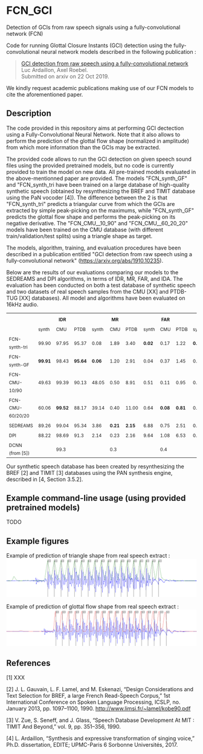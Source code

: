 # FCN_GCI
Detection of GCIs from raw speech signals using a fully-convolutional network (FCN)

Code for running Glottal Closure Instants (GCI) detection using the fully-convolutional neural network models described in the following publication :
> [GCI detection from raw speech using a fully-convolutional network](https://arxiv.org/abs/1910.10235)<br>
> Luc Ardaillon, Axel Roebel.<br>
> Submitted on arxiv on 22 Oct 2019.

We kindly request academic publications making use of our FCN models to cite the aforementioned paper.

## Description
The code provided in this repository aims at performing GCI dectection using a Fully-Convolutional Neural Network. Note that it also allows to perform the prediction of the glottal flow shape (normalized in amplitude) from which more information than the GCIs may be extracted.

The provided code allows to run the GCI detection on given speech sound files using the provided pretrained models, but no code is currently provided to train the model on new data.
All pre-trained models evaluated in the above-mentionned paper are provided.
The models "FCN_synth_GF" and "FCN_synth_tri have been trained on a large database of high-quality synthetic speech (obtained by resynthesizing the BREF and TIMIT database using the PaN vocoder [4]). The difference between the 2 is that "FCN_synth_tri" predicts a triangular curve from which the GCIs are extracted by simple peak-picking on the maximums, while "FCN_synth_GF" predicts the glottal flow shape and performs the peak-picking on its negative derivative. The "FCN_CMU__10_90" and "FCN_CMU__60_20_20" models have been trained on the CMU database (with different train/validation/test splits) using a triangle shape as target.

The models, algorithm, training, and evaluation procedures have been described in a publication entitled "GCI detection from raw speech using a fully-convolutional network" (https://arxiv.org/abs/1910.10235).

Below are the results of our evaluations comparing our models to the SEDREAMS and DPI algorithms, in terms of IDR, MR, FAR, and IDA. The evaluation has been conducted on both a test database of synthetic speech and two datasets of real speech samples from the CMU [XX] and PTDB-TUG [XX] databases). All model and algorithms have been evaluated on 16kHz audio.

<div class="tg-wrap">
 <table>
  <tr>
    <th rowspan="2"></th>
    <th colspan="3"><sub>IDR</sub></th>
    <th colspan="3"><sub>MR</sub></th>
    <th colspan="3"><sub>FAR</sub></th>
    <th colspan="3"><sub>IDA</sub></th>
  </tr>
  <tr>
    <td><sub>synth</sub></td>
    <td><sub>CMU</sub></td>
    <td><sub>PTDB</sub></td>
    <td><sub>synth</sub></td>
    <td><sub>CMU</sub></td>
    <td><sub>PTDB</sub></td>
    <td><sub>synth</sub></td>
    <td><sub>CMU</sub></td>
    <td><sub>PTDB</sub></td>
    <td><sub>synth</sub></td>
    <td><sub>CMU</sub></td>
    <td><sub>PTDB</sub></td>
  </tr>
  <tr>
    <td><sub>FCN-synth-tri</sub></td>
    <td><sub>99.90</sub></td>
    <td><sub>97.95</sub></td>
    <td><sub>95.37</sub></td>
    <td><sub>0.08</sub></td>
    <td><sub>1.89</sub></td>
    <td><sub>3.40</sub></td>
    <td><span style="font-weight:bold"><sub>0.02</sub></span></td>
    <td><sub>0.17</sub></td>
    <td><sub>1.22</sub></td>
    <td><span style="font-weight:bold"><sub>0.08</sub></span></td>
    <td><sub>0.26</sub></td>
    <td><sub>0.32</sub></td>
  </tr>
  <tr>
    <td><sub>FCN-synth-GF</td>
    <td><span style="font-weight:bold"><sub>99.91</sub></span></td>
    <td><sub>98.43</sub></td>
    <td><span style="font-weight:bold"><sub>95.64</sub></span></td>
    <td><span style="font-weight:bold"><sub>0.06</sub></span></td>
    <td><sub>1.20</sub></td>
    <td><sub>2.91</sub></td>
    <td><sub>0.04</sub></td>
    <td><sub>0.37</sub></td>
    <td><sub>1.45</sub></td>
    <td><sub>0.11</sub></td>
    <td><sub>0.34</sub></td>
    <td><sub>0.38</sub></td>
  </tr>
  <tr>
    <td><sub>FCN-CMU-10/90</sub></td>
    <td><sub>49.63</sub></td>
    <td><sub>99.39</sub></td>
    <td><sub>90.13</sub></td>
    <td><sub>48.05</sub></td>
    <td><sub>0.50</sub></td>
    <td><sub>8.91</sub></td>
    <td><sub>0.51</sub></td>
    <td><sub>0.11</sub></td>
    <td><sub>0.95</sub></td>
    <td><sub>0.52</sub></td>
    <td><sub>0.10</sub></td>
    <td><span style="font-weight:bold"><sub>0.26</sub></span></td>
  </tr>
  <tr>
    <td><sub>FCN-CMU-60/20/20</sub></td>
    <td><sub>60.06</sub></td>
    <td><span style="font-weight:bold"><sub>99.52</sub></span></td>
    <td><sub>88.17</sub></td>
    <td><sub>39.14</sub></td>
    <td><sub>0.40</sub></td>
    <td><sub>11.00</sub></td>
    <td><sub>0.64</sub></td>
    <td><span style="font-weight:bold"><sub>0.08</sub></span></td>
    <td><span style="font-weight:bold"><sub>0.81</sub></span></td>
    <td><sub>0.50</sub></td>
    <td><span style="font-weight:bold"><sub>0.09</sub></span></td>
    <td><span style="font-weight:bold"><sub>0.26</sub></span></td>
  </tr>
  <tr>
    <td><sub>SEDREAMS</sub></td>
    <td><sub>89.26</sub></td>
    <td><sub>99.04</sub></td>
    <td><sub>95.34</sub></td>
    <td><sub>3.86</sub></td>
    <td><span style="font-weight:bold"><sub>0.21</sub></span></td>
    <td><span style="font-weight:bold"><sub>2.15</sub></span></td>
    <td><sub>6.88</sub></td>
    <td><sub>0.75</sub></td>
    <td><sub>2.51</sub></td>
    <td><sub>0.68</sub></td>
    <td><sub>0.36</sub></td>
    <td><sub>0.62</sub></td>
  </tr>
  <tr>
    <td><sub>DPI</sub></td>
    <td><sub>88.22</sub></td>
    <td><sub>98.69</sub></td>
    <td><sub>91.3</sub></td>
    <td><sub>2.14</sub></td>
    <td><sub>0.23</sub></td>
    <td><sub>2.16</sub></td>
    <td><sub>9.64</sub></td>
    <td><sub>1.08</sub></td>
    <td><sub>6.53</sub></td>
    <td><sub>0.83</sub></td>
    <td><sub>0.23</sub></td>
    <td><sub>0.49</sub></td>
  </tr>
  <tr>
    <td><sub>DCNN (from [5])</sub></td>
    <td></td>
    <td><sub>99.3</sub></td>
    <td></td>
    <td></td>
    <td><sub>0.3</sub></td>
    <td></td>
    <td></td>
    <td><sub>0.4</sub></td>
    <td></td>
    <td></td>
    <td><sub>0.2</sub></td>
    <td></td>
  </tr>
 </table>
</div>

Our synthetic speech database has been created by resynthesizing the BREF [2] and TIMIT [3] databases using the PAN synthesis engine, described in [4, Section 3.5.2].

## Example command-line usage (using provided pretrained models)
TODO
<!--
#### Default analysis : This will run the FCN-993 model and output the result as a csv file in the same folder than the input file (replacing the file extension by ".csv")
python /path_to/FCN-f0/FCN_GCI.py /path_to/test.wav
-->

<!--
#### Run the analysis on a whole folder of audio files
python /path_to/FCN-f0/FCN_GCI.py /path_to/audio_files
-->

<!--
#### Choose a specific model for running the analysis (default is FCN-993)
Use FCN-synth-tri model :
python /path_to/FCN-f0/FCN_GCI.py /path_to/test.wav -m FCN-synth-tri -o /path_to/output.FCN-synth-tri.GCI.sdif
-->

<!--
XXX ...
-->

<!-- 
#### Specify an output directory or file name with "-o" option(if directory doesn't exist, it will be created)
python /path_to/FCN-f0/FCN_GCI.py /path_to/test.wav -o /path_to/output.GCI.lab
python /path_to/FCN-f0/FCN_GCI.py /path_to/audio_files -o /path_to/output_dir
-->
<!-- 
#### Output result to sdif format (requires installing the eaSDIF python library. Default format is lab)
python /path_to/FCN-f0/FCN_GCI.py /path_to/test.wav -f sdif
-->

## Example figures
Example of prediction of triangle shape from real speech extract :
![Example of prediction of triangle shape from real speech extract](examples/figures/pred_triangle.png?raw=true "Example of prediction of triangle shape from real speech extract")

Example of prediction of glottal flow shape from real speech extract :
![Example of prediction of glottal flow shape from real speech extract](examples/figures/pred_GF.png?raw=true "Example of prediction of glottal flow shape from real speech extract")

## References
[1] XXX

[2] J. L. Gauvain, L. F. Lamel, and M. Eskenazi, “Design Considerations and Text Selection for BREF, a large French Read-Speech Corpus,” 1st International Conference on Spoken Language Processing, ICSLP, no. January 2013, pp. 1097–1100, 1990. http://www.limsi.fr/~lamel/kobe90.pdf

[3] V. Zue, S. Seneff, and J. Glass, “Speech Database Development At MIT : TIMIT And Beyond,” vol. 9, pp. 351–356, 1990.

[4] L. Ardaillon, “Synthesis and expressive transformation of singing voice,” Ph.D. dissertation, EDITE; UPMC-Paris 6 Sorbonne Universités, 2017.
